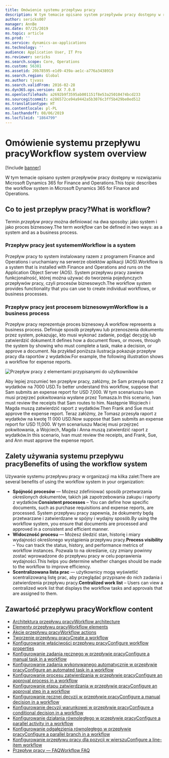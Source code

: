 ```yaml
---
title: Omówienie systemu przepływu pracy
description: W tym temacie opisano system przepływów pracy dostępny w rozwiązaniu Microsoft Dynamics 365 for Finance and Operations.
author: sericks007
manager: AnnBe
ms.date: 07/25/2019
ms.topic: article
ms.prod: ''
ms.service: dynamics-ax-applications
ms.technology: ''
audience: Application User, IT Pro
ms.reviewer: sericks
ms.search.scope: Core, Operations
ms.custom: 56381
ms.assetid: 20b78595-e1d9-439a-ae1c-a776a3438919
ms.search.region: Global
ms.author: tjvass
ms.search.validFrom: 2016-02-28
ms.dyn365.ops.version: AX 7.0.0
ms.openlocfilehash: a2692b9f3595ab001151f8e53a25010474bcd233
ms.sourcegitcommit: e286572ce94a9442a5b3076c3ff5b429be0ed512
ms.translationtype: HT
ms.contentlocale: pl-PL
ms.lasthandoff: 08/06/2019
ms.locfileid: "1864799"
---
```

# <a name="workflow-system-overview"></a><span data-ttu-id="6a28a-103">Omówienie systemu przepływu pracy</span><span class="sxs-lookup"><span data-stu-id="6a28a-103">Workflow system overview</span></span>

[!include [banner](../includes/banner.md)]

<span data-ttu-id="6a28a-104">W tym temacie opisano system przepływów pracy dostępny w rozwiązaniu Microsoft Dynamics 365 for Finance and Operations.</span><span class="sxs-lookup"><span data-stu-id="6a28a-104">This topic describes the workflow system in Microsoft Dynamics 365 for Finance and Operations.</span></span>

## <a name="what-is-workflow"></a><span data-ttu-id="6a28a-105">Co to jest przepływ pracy?</span><span class="sxs-lookup"><span data-stu-id="6a28a-105">What is workflow?</span></span>

<span data-ttu-id="6a28a-106">Termin *przepływ pracy* można definiować na dwa sposoby: jako system i jako proces biznesowy.</span><span class="sxs-lookup"><span data-stu-id="6a28a-106">The term *workflow* can be defined in two ways: as a system and as a business process.</span></span>

### <a name="workflow-is-a-system"></a><span data-ttu-id="6a28a-107">Przepływ pracy jest systemem</span><span class="sxs-lookup"><span data-stu-id="6a28a-107">Workflow is a system</span></span>

<span data-ttu-id="6a28a-108">Przepływ pracy to system instalowany razem z programem Finance and Operations i uruchamiany na serwerze obiektów aplikacji (AOS).</span><span class="sxs-lookup"><span data-stu-id="6a28a-108">Workflow is a system that is installed with Finance and Operations and runs on the Application Object Server (AOS).</span></span> <span data-ttu-id="6a28a-109">System przepływu pracy zawiera funkcjonalność, której można używać do tworzenia pojedynczych przepływów pracy, czyli procesów biznesowych.</span><span class="sxs-lookup"><span data-stu-id="6a28a-109">The workflow system provides functionality that you can use to create individual workflows, or business processes.</span></span>

### <a name="workflow-is-a-business-process"></a><span data-ttu-id="6a28a-110">Przepływ pracy jest procesem biznesowym</span><span class="sxs-lookup"><span data-stu-id="6a28a-110">Workflow is a business process</span></span>

<span data-ttu-id="6a28a-111">Przepływ pracy reprezentuje proces biznesowy.</span><span class="sxs-lookup"><span data-stu-id="6a28a-111">A workflow represents a business process.</span></span> <span data-ttu-id="6a28a-112">Definiuje sposób przepływu lub przenoszenia dokumentu przez system, pokazując, kto musi wykonać zadanie, podjąć decyzję lub zatwierdzić dokument.</span><span class="sxs-lookup"><span data-stu-id="6a28a-112">It defines how a document flows, or moves, through the system by showing who must complete a task, make a decision, or approve a document.</span></span> <span data-ttu-id="6a28a-113">Na przykład poniższa ilustracja pokazuje przepływ pracy dla raportów z wydatków.</span><span class="sxs-lookup"><span data-stu-id="6a28a-113">For example, the following illustration shows a workflow for expense reports.</span></span>

![Przepływ pracy z elementami przypisanymi do użytkowników](./media/workflow_user.gif)

<span data-ttu-id="6a28a-115">Aby lepiej zrozumieć ten przepływ pracy, załóżmy, że Sam przesyła raport z wydatków na 7000 USD.</span><span class="sxs-lookup"><span data-stu-id="6a28a-115">To better understand this workflow, suppose that Sam submits an expense report for USD 7,000.</span></span> <span data-ttu-id="6a28a-116">W tym scenariuszu Ivan musi przejrzeć pokwitowania wysłane przez Tomasza.</span><span class="sxs-lookup"><span data-stu-id="6a28a-116">In this scenario, Ivan must review the receipts that Sam routes to him.</span></span> <span data-ttu-id="6a28a-117">Następnie Wojciech i Magda muszą zatwierdzić raport z wydatków.</span><span class="sxs-lookup"><span data-stu-id="6a28a-117">Then Frank and Sue must approve the expense report.</span></span> <span data-ttu-id="6a28a-118">Teraz załóżmy, że Tomasz przesyła raport z wydatków na kwotę 11 000 USD.</span><span class="sxs-lookup"><span data-stu-id="6a28a-118">Now suppose that Sam submits an expense report for USD 11,000.</span></span> <span data-ttu-id="6a28a-119">W tym scenariuszu Maciej musi przejrzeć pokwitowania, a Wojciech, Magda i Anna muszą zatwierdzić raport z wydatków.</span><span class="sxs-lookup"><span data-stu-id="6a28a-119">In this scenario, Ivan must review the receipts, and Frank, Sue, and Ann must approve the expense report.</span></span>

## <a name="benefits-of-using-the-workflow-system"></a><span data-ttu-id="6a28a-120"> Zalety używania systemu przepływu pracy</span><span class="sxs-lookup"><span data-stu-id="6a28a-120">Benefits of using the workflow system</span></span>

<span data-ttu-id="6a28a-121">Używanie systemu przepływu pracy w organizacji ma kilka zalet:</span><span class="sxs-lookup"><span data-stu-id="6a28a-121">There are several benefits of using the workflow system in your organization:</span></span>

- <span data-ttu-id="6a28a-122">**Spójność procesów** — Możesz zdefiniować sposób przetwarzania określonych dokumentów, takich jak zapotrzebowania zakupu i raporty z wydatków.</span><span class="sxs-lookup"><span data-stu-id="6a28a-122">**Consistent processes** – You can define how specific documents, such as purchase requisitions and expense reports, are processed.</span></span> <span data-ttu-id="6a28a-123">System przepływu pracy zapewnia, że dokumenty będą przetwarzane i zatwierdzane w spójny i wydajny sposób.</span><span class="sxs-lookup"><span data-stu-id="6a28a-123">By using the workflow system, you ensure that documents are processed and approved in a consistent and efficient manner.</span></span>
- <span data-ttu-id="6a28a-124">**Widoczność procesu** — Możesz śledzić stan, historię i miary wydajności określonego wystąpienia przepływu pracy.</span><span class="sxs-lookup"><span data-stu-id="6a28a-124">**Process visibility** – You can track the status, history, and performance metrics of workflow instances.</span></span> <span data-ttu-id="6a28a-125">Pozwala to na określanie, czy zmiany powinny zostać wprowadzone do przepływu pracy w celu poprawienia wydajności.</span><span class="sxs-lookup"><span data-stu-id="6a28a-125">This helps you determine whether changes should be made to the workflow to improve efficiency.</span></span>
- <span data-ttu-id="6a28a-126">**Scentralizowana lista prac** — użytkownicy mogą wyświetlić scentralizowaną listę prac, aby przeglądać przypisane do nich zadania i zatwierdzenia przepływu pracy.</span><span class="sxs-lookup"><span data-stu-id="6a28a-126">**Centralized work list** – Users can view a centralized work list that displays the workflow tasks and approvals that are assigned to them.</span></span>


## <a name="workflow-content"></a><span data-ttu-id="6a28a-127">Zawartość przepływu pracy</span><span class="sxs-lookup"><span data-stu-id="6a28a-127">Workflow content</span></span>

+ [<span data-ttu-id="6a28a-128">Architektura przepływu pracy</span><span class="sxs-lookup"><span data-stu-id="6a28a-128">Workflow architecture</span></span>](workflow-system-architecture.md)
+ [<span data-ttu-id="6a28a-129">Elementy przepływu pracy</span><span class="sxs-lookup"><span data-stu-id="6a28a-129">Workflow elements</span></span>](workflow-elements.md)
+ [<span data-ttu-id="6a28a-130">Akcje przepływu pracy</span><span class="sxs-lookup"><span data-stu-id="6a28a-130">Workflow actions</span></span>](workflow-actions.md)
+ [<span data-ttu-id="6a28a-131">Tworzenie przepływu pracy</span><span class="sxs-lookup"><span data-stu-id="6a28a-131">Create a workflow</span></span>](create-workflow.md)
+ [<span data-ttu-id="6a28a-132">Konfigurowanie właściwości przepływu pracy</span><span class="sxs-lookup"><span data-stu-id="6a28a-132">Configure workflow properties</span></span>](configure-workflow-properties.md)
+ [<span data-ttu-id="6a28a-133">Konfigurowanie zadania ręcznego w przepływie pracy</span><span class="sxs-lookup"><span data-stu-id="6a28a-133">Configure a manual task in a workflow</span></span>](configure-manual-task-workflow.md)
+ [<span data-ttu-id="6a28a-134">Konfigurowanie zadania wykonywanego automatycznie w przepływie pracy</span><span class="sxs-lookup"><span data-stu-id="6a28a-134">Configure an automated task in a workflow</span></span>](configure-automated-task-workflow.md)
+ [<span data-ttu-id="6a28a-135">Konfigurowanie procesu zatwierdzania w przepływie pracy</span><span class="sxs-lookup"><span data-stu-id="6a28a-135">Configure an approval process in a workflow</span></span>](configure-approval-process-workflow.md)
+ [<span data-ttu-id="6a28a-136">Konfigurowanie etapu zatwierdzania w przepływie pracy</span><span class="sxs-lookup"><span data-stu-id="6a28a-136">Configure an approval step in a workflow</span></span>](configure-approval-step-workflow.md)
+ [<span data-ttu-id="6a28a-137">Konfigurowanie ręcznej decyzji w przepływie pracy</span><span class="sxs-lookup"><span data-stu-id="6a28a-137">Configure a manual decision in a workflow</span></span>](configure-manual-decision-workflow.md)
+ [<span data-ttu-id="6a28a-138">Konfigurowanie decyzji warunkowej w przepływie pracy</span><span class="sxs-lookup"><span data-stu-id="6a28a-138">Configure a conditional decision in a workflow</span></span>](configure-conditional-decision-workflow.md)
+ [<span data-ttu-id="6a28a-139">Konfigurowanie działania równoległego w przepływie pracy</span><span class="sxs-lookup"><span data-stu-id="6a28a-139">Configure a parallel activity in a workflow</span></span>](configure-parallel-activity-workflow.md)
+ [<span data-ttu-id="6a28a-140">Konfigurowanie odgałęzienia równoległego w przepływie pracy</span><span class="sxs-lookup"><span data-stu-id="6a28a-140">Configure a parallel branch in a workflow</span></span>](configure-parallel-branch-workflow.md)
+ [<span data-ttu-id="6a28a-141">Konfigurowanie przepływu pracy dla pozycji w wierszu</span><span class="sxs-lookup"><span data-stu-id="6a28a-141">Configure a line-item workflow</span></span>](configure-line-item-workflow.md)
+ [<span data-ttu-id="6a28a-142">Przepływ pracy — FAQ</span><span class="sxs-lookup"><span data-stu-id="6a28a-142">Workflow FAQ</span></span>](workflow-FAQ.md)
